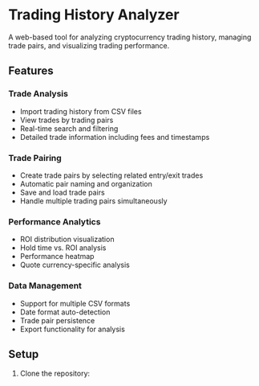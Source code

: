 # Trading History Analyzer

A web-based tool for analyzing cryptocurrency trading history, managing trade pairs, and visualizing trading performance.

## Features

### Trade Analysis
- Import trading history from CSV files
- View trades by trading pairs
- Real-time search and filtering
- Detailed trade information including fees and timestamps

### Trade Pairing
- Create trade pairs by selecting related entry/exit trades
- Automatic pair naming and organization
- Save and load trade pairs
- Handle multiple trading pairs simultaneously

### Performance Analytics
- ROI distribution visualization
- Hold time vs. ROI analysis
- Performance heatmap
- Quote currency-specific analysis

### Data Management
- Support for multiple CSV formats
- Date format auto-detection
- Trade pair persistence
- Export functionality for analysis

## Setup

1. Clone the repository: 